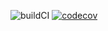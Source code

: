![buildCI](https://github.com/Super-huit/maven_training/actions/workflows/build.yml/badge.svg)
[![codecov](https://codecov.io/gh/Super-huit/java_api_training/branch/main/graph/badge.svg?token=JQ74KFE8C4)](https://codecov.io/gh/Super-huit/java_api_training)